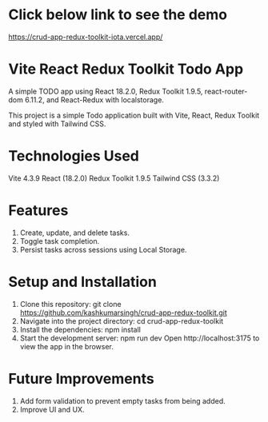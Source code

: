 # Click below link to see the demo
https://crud-app-redux-toolkit-iota.vercel.app/
# Vite React Redux Toolkit Todo App
A simple TODO app using React 18.2.0, Redux Toolkit 1.9.5, react-router-dom 6.11.2, and React-Redux with localstorage.

This project is a simple Todo application built with Vite, React, Redux Toolkit and styled with Tailwind CSS.

# Technologies Used
Vite 4.3.9
React (18.2.0)
Redux Toolkit 1.9.5
Tailwind CSS (3.3.2)

# Features
1. Create, update, and delete tasks.
2. Toggle task completion.
3. Persist tasks across sessions using Local Storage.

# Setup and Installation
1. Clone this repository: git clone https://github.com/kashkumarsingh/crud-app-redux-toolkit.git
2. Navigate into the project directory: cd crud-app-redux-toolkit
3. Install the dependencies: npm install
4. Start the development server: npm run dev
Open http://localhost:3175 to view the app in the browser.
 
# Future Improvements
1. Add form validation to prevent empty tasks from being added.
2. Improve UI and UX.
